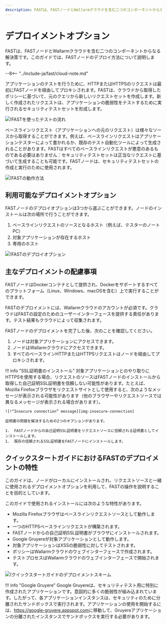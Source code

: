 ```yaml
---
description: FASTは、FASTノードとWallarmクラウドを含む二つのコンポーネントからなる解決策です。このガイドでは、FASTノードのデプロイ方法について説明します。
---
```


[img-fast-integration]:         ../../images/fast/qsg/en/deployment-options/0-qsg-fast-depl.png
[img-fast-scheme]:              ../../images/fast/qsg/en/deployment-options/1-qsg-fast-work-scheme.png       
[img-fast-deployment-options]:  ../../images/fast/qsg/en/deployment-options/2-qsg-fast-depl-options.png    
[img-insecure-connection]:     ../../images/fast/qsg/common/deployment-options/3-qsg-fast-depl-insecure-cert.png    
[img-qsg-deployment-scheme]:    ../../images/fast/qsg/en/deployment-options/4-qsg-fast-depl-scheme.png
    
[link-https-google-gruyere]:    https://google-gruyere.appspot.com   

    
#   デプロイメントオプション

FASTは、FASTノードとWallarmクラウドを含む二つのコンポーネントからなる解決策です。このガイドでは、FASTノードのデプロイ方法について説明します。

--8<-- "../include-ja/fast/cloud-note.md"

アプリケーションのテストを行うために、HTTPまたはHTTPSのリクエストは最初にFASTノードを経由してプロキシされます。FASTは、クラウドから取得したポリシーに基づいて、元のクエリから新しいリクエストセットを作成します。新しく作成されたリクエストは、アプリケーションの脆弱性をテストするために実行されるセキュリティテストセットを形成します。

![!FASTを使ったテストの流れ][img-fast-integration]

ベースラインリクエスト（アプリケーションへの元のリクエスト）は様々なソースから取得することができます。例えば、ベースラインリクエストはアプリケーションテスターによって書かれるか、既存のテスト自動化ツールによって生成されることがあります。FASTはすべてのベースラインリクエストが悪意のあるものである必要はありません：セキュリティテストセットは正当なリクエストに基づいて生成することも可能です。FASTノードは、セキュリティテストセットの作成と実行のために使用されます。

![!FASTの動作方法][img-fast-scheme]
    
    
##  利用可能なデプロイメントオプション 

FASTノードのデプロイオプションは3つから選ぶことができます。ノードのインストールは次の場所で行うことができます。
1.  ベースラインリクエストのソースとなるホスト（例えば、テスターのノートPC）
2.  対象アプリケーションが存在するホスト
3.  専用のホスト

![!FASTのデプロイオプション][img-fast-deployment-options]
    
    
##  主なデプロイメントの配慮事項

FASTノードはDockerコンテナとして提供され、Dockerをサポートするすべてのプラットフォーム（Linux、Windows、macOSを含む）上で実行することができます。

FASTのデプロイメントには、Wallarmクラウドのアカウントが必須です。クラウドはFASTの設定のためのユーザーインターフェースを提供する責任があります。テスト結果もクラウドによって収集されます。

FASTノードのデプロイメントを完了した後、次のことを確認してください。
1.  ノードは対象アプリケーションにアクセスできます。
2.  ノードはWallarmクラウドにアクセスできます。
3.  すべてのベースラインHTTPまたはHTTPSリクエストはノードを経由してプロキシされます。

!!! info "SSL証明書のインストール"
    対象アプリケーションとのやり取りにHTTPSを使用する場合、リクエストのソースはFASTノードのインストールから取得した自己証明SSL証明書を信頼しない可能性があります。たとえば、Mozilla Firefoxブラウザをリクエストサイトとして使用すると、次のようなメッセージが表示される可能性があります（他のブラウザーやリクエストソースでは異なるメッセージが表示される場合があります）。
    
    ![!“Insecure connection” message][img-insecure-connection]
    
    証明書の問題を解決するための2つのオプションがあります。

    1.  FASTノードからの自己証明SSL証明書をリクエストソースに信頼される証明書としてインストールします。
    1.  既存の信頼されるSSL証明書をFASTノードにインストールします。

##  クイックスタートガイドにおけるFASTのデプロイメントの特性

このガイドは、ノードがローカルにインストールされ、リクエストソースと一緒に使用されるデプロイメントオプションを利用して、FASTの操作を説明することを目的としています。

このガイドで使用されるインストールには次のような特性があります。

* Mozilla Firefoxブラウザはベースラインリクエストソースとして動作します。
* 一つのHTTPSベースラインリクエストが構築されます。
* FASTノードからの自己証明SSL証明書がブラウザにインストールされます。
* Google Gruyereが対象アプリケーションとして動作します。
* 対象アプリケーションはXSSの脆弱性に対してテストされます。
* ポリシーはWallarmクラウドのウェブインターフェースで作成されます。
* テストプロセスはWallarmクラウドのウェブインターフェースで開始されます。

![!クイックスタートガイドのデプロイメントスキーム][img-qsg-deployment-scheme]

!!! info "Google Gruyere"
    Google Gruyereは、セキュリティテスト用に特別に作成されたアプリケーションです。意図的に多くの脆弱性が組み込まれています。したがって、各アプリケーションインスタンスは、セキュリティのために分離されたサンドボックスで実行されます。アプリケーションの使用を開始するには、<https://google-gruyere.appspot.com>に移動して、Gruyereアプリケーションの分離されたインスタンスでサンドボックスを実行する必要があります。